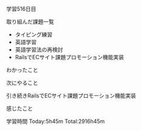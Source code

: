 学習516日目

取り組んだ課題一覧

- タイピング練習
- 英語学習
- 英語学習法の再検討
- RailsでECサイト課題プロモーション機能実装

わかったこと

次にやること

引き続きRailsでECサイト課題プロモーション機能実装

感じたこと

学習時間 Today:5h45m Total:2916h45m